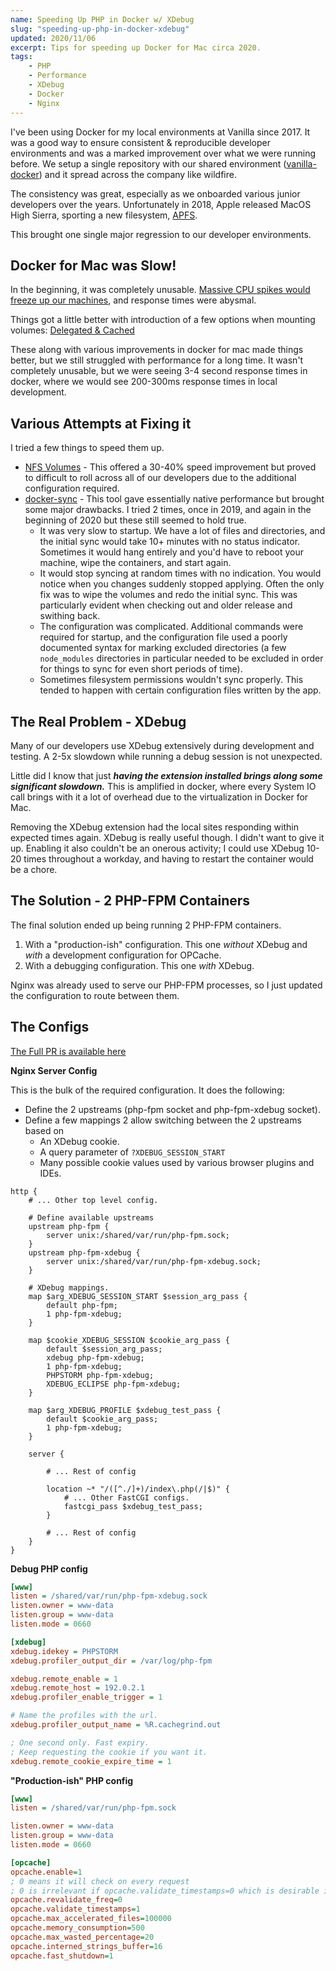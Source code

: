 ```yaml
---
name: Speeding Up PHP in Docker w/ XDebug
slug: "speeding-up-php-in-docker-xdebug"
updated: 2020/11/06
excerpt: Tips for speeding up Docker for Mac circa 2020.
tags:
    - PHP
    - Performance
    - XDebug
    - Docker
    - Nginx
---
```


I've been using Docker for my local environments at Vanilla since 2017.
It was a good way to ensure consistent & reproducible developer environments
and was a marked improvement over what we were running before. We setup a single repository
with our shared environment ([vanilla-docker](https://github.com/vanilla/vanilla-docker)) and
it spread across the company like wildfire.

The consistency was great, especially as we onboarded various junior developers over the years.
Unfortunately in 2018, Apple released MacOS High Sierra, sporting a new filesystem, [APFS](https://en.wikipedia.org/wiki/Apple_File_System).

This brought one single major regression to our developer environments.

## Docker for Mac was Slow!

In the beginning, it was completely unusable.
[Massive CPU spikes would freeze up our machines](https://github.com/docker/for-mac/issues/2582), and response times were abysmal.

Things got a little better with introduction of a few options when mounting volumes: [Delegated & Cached](https://tkacz.pro/docker-volumes-cached-vs-delegated/)

These along with various improvements in docker for mac made things better,
but we still struggled with performance for a long time.
It wasn't completely unusable, but we were seeing 3-4 second response times in docker,
where we would see 200-300ms response times in local development.

## Various Attempts at Fixing it

I tried a few things to speed them up.

- [NFS Volumes](https://www.jeffgeerling.com/blog/2020/revisiting-docker-macs-performance-nfs-volumes) - This offered a 30-40% speed improvement but proved to difficult to roll across all of our developers due to the additional configuration required.
- [docker-sync](https://docker-sync.readthedocs.io/en/latest/) - This tool gave essentially native performance but brought some major drawbacks. I tried 2 times, once in 2019, and again in the beginning of 2020 but these still seemed to hold true.
    - It was very slow to startup. We have a lot of files and directories, and the initial sync would take 10+ minutes with no status indicator. Sometimes it would hang entirely and you'd have to reboot your machine, wipe the containers, and start again.
    - It would stop syncing at random times with no indication. You would notice when you changes suddenly stopped applying. Often the only fix was to wipe the volumes and redo the initial sync. This was particularly evident when checking out and older release and swithing back.
    - The configuration was complicated. Additional commands were required for startup, and the configuration file used a poorly documented syntax for marking excluded directories (a few `node_modules` directories in particular needed to be excluded in order for things to sync for even short periods of time).
    - Sometimes filesystem permissions wouldn't sync properly. This tended to happen with certain configuration files written by the app.

## The Real Problem - XDebug

Many of our developers use XDebug extensively during development and testing.
A 2-5x slowdown while running a debug session is not unexpected.

Little did I know that just **_having the extension installed brings along some significant slowdown._**
This is amplified in docker, where every System IO call brings with it a lot of overhead due to the virtualization in Docker for Mac.

Removing the XDebug extension had the local sites responding within expected times again.
XDebug is really useful though. I didn't want to give it up. Enabling it also couldn't be an onerous activity; I could use XDebug 10-20 times throughout a workday, and having to restart the container would be a chore.

## The Solution - 2 PHP-FPM Containers

The final solution ended up being running 2 PHP-FPM containers.

1. With a "production-ish" configuration. This one _without_ XDebug and _with_ a development configuration for OPCache.
2. With a debugging configuration. This one _with_ XDebug.

Nginx was already used to serve our PHP-FPM processes, so I just updated the configuration to route between them.

## The Configs

[The Full PR is available here](https://github.com/vanilla/vanilla-docker/pull/90)

**Nginx Server Config**

This is the bulk of the required configuration. It does the following:

- Define the 2 upstreams (php-fpm socket and php-fpm-xdebug socket).
- Define a few mappings 2 allow switching between the 2 upstreams based on
    - An XDebug cookie.
    - A query parameter of `?XDEBUG_SESSION_START`
    - Many possible cookie values used by various browser plugins and IDEs.

```nginx
http {
    # ... Other top level config.

    # Define available upstreams
    upstream php-fpm {
        server unix:/shared/var/run/php-fpm.sock;
    }
    upstream php-fpm-xdebug {
        server unix:/shared/var/run/php-fpm-xdebug.sock;
    }

    # XDebug mappings.
    map $arg_XDEBUG_SESSION_START $session_arg_pass {
        default php-fpm;
        1 php-fpm-xdebug;
    }

    map $cookie_XDEBUG_SESSION $cookie_arg_pass {
        default $session_arg_pass;
        xdebug php-fpm-xdebug;
        1 php-fpm-xdebug;
        PHPSTORM php-fpm-xdebug;
        XDEBUG_ECLIPSE php-fpm-xdebug;
    }

    map $arg_XDEBUG_PROFILE $xdebug_test_pass {
        default $cookie_arg_pass;
        1 php-fpm-xdebug;
    }

    server {

        # ... Rest of config

        location ~* "/([^./]+)/index\.php(/|$)" {
            # ... Other FastCGI configs.
            fastcgi_pass $xdebug_test_pass;
        }

        # ... Rest of config
    }
}
```

**Debug PHP config**

```ini
[www]
listen = /shared/var/run/php-fpm-xdebug.sock
listen.owner = www-data
listen.group = www-data
listen.mode = 0660

[xdebug]
xdebug.idekey = PHPSTORM
xdebug.profiler_output_dir = /var/log/php-fpm

xdebug.remote_enable = 1
xdebug.remote_host = 192.0.2.1
xdebug.profiler_enable_trigger = 1

# Name the profiles with the url.
xdebug.profiler_output_name = %R.cachegrind.out

; One second only. Fast expiry.
; Keep requesting the cookie if you want it.
xdebug.remote_cookie_expire_time = 1
```

**"Production-ish" PHP config**

```ini
[www]
listen = /shared/var/run/php-fpm.sock

listen.owner = www-data
listen.group = www-data
listen.mode = 0660

[opcache]
opcache.enable=1
; 0 means it will check on every request
; 0 is irrelevant if opcache.validate_timestamps=0 which is desirable in production
opcache.revalidate_freq=0
opcache.validate_timestamps=1
opcache.max_accelerated_files=100000
opcache.memory_consumption=500
opcache.max_wasted_percentage=20
opcache.interned_strings_buffer=16
opcache.fast_shutdown=1
```
